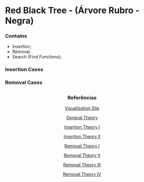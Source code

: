 # Red Black Tree - (Árvore Rubro - Negra)

### Contains

- Insertion;
- Removal;
- Search (Find Functions);

### Insertion Cases

### Removal Cases

##
### <p align="center">Referências</p>
<p align="center"><a href="https://www.cs.usfca.edu/~galles/visualization/RedBlack.html">Visualization Site</a></p>
<p align="center"><a href="https://en.wikipedia.org/wiki/Red%E2%80%93black_tree">General Theory</a></p>
<p align="center"><a href="https://www.eecs.umich.edu/courses/eecs380/ALG/red_black.html">Insertion Theory I</a></p>
<p align="center"><a href="https://www.programiz.com/dsa/insertion-in-a-red-black-tree">Insertion Theory II</a></p>
<p align="center"><a href="https://www.geeksforgeeks.org/deletion-in-red-black-tree/">Removal Theory I</a></p>
<p align="center"><a href="https://medium.com/analytics-vidhya/deletion-in-red-black-rb-tree-92301e1474ea">Removal Theory II</a></p>
<p align="center"><a href="https://iq.opengenus.org/red-black-tree-deletion/">Removal Theory III</a></p>
<p align="center"><a href="https://www.programiz.com/dsa/deletion-from-a-red-black-tree">Removal Theory IV</a></p>
